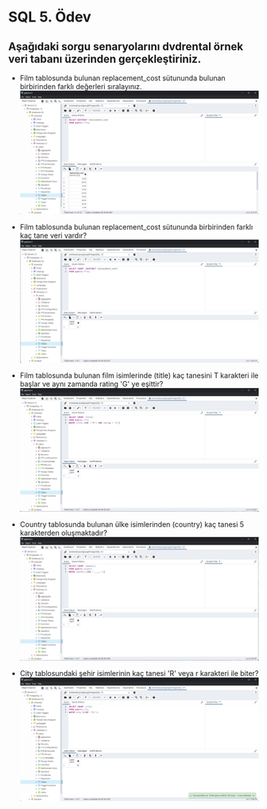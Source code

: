 # SQL 5. Ödev
## Aşağıdaki sorgu senaryolarını dvdrental örnek veri tabanı üzerinden gerçekleştiriniz.

- Film tablosunda bulunan replacement_cost sütununda bulunan birbirinden farklı değerleri sıralayınız.
![1.Sorgu](https://github.com/Bersarks/patika.dev-Projects/blob/main/SQL/dvdrental_homework4/Images/1.Sorgu.png)

- Film tablosunda bulunan replacement_cost sütununda birbirinden farklı kaç tane veri vardır?
![2.Sorgu](https://github.com/Bersarks/patika.dev-Projects/blob/main/SQL/dvdrental_homework4/Images/2.Sorgu.png)

- Film tablosunda bulunan film isimlerinde (title) kaç tanesini T karakteri ile başlar ve aynı zamanda rating 'G' ye eşittir?
![3.Sorgu](https://github.com/Bersarks/patika.dev-Projects/blob/main/SQL/dvdrental_homework4/Images/3.Sorgu.png)

- Country tablosunda bulunan ülke isimlerinden (country) kaç tanesi 5 karakterden oluşmaktadır?
![4.Sorgu](https://github.com/Bersarks/patika.dev-Projects/blob/main/SQL/dvdrental_homework4/Images/4.Sorgu.png)

- City tablosundaki şehir isimlerinin kaç tanesi 'R' veya r karakteri ile biter?
![5.Sorgu](https://github.com/Bersarks/patika.dev-Projects/blob/main/SQL/dvdrental_homework4/Images/5.Sorgu.png)
